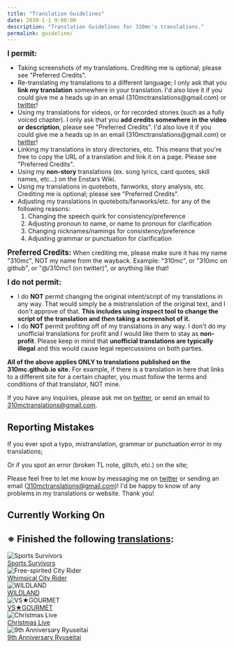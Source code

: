 ```yaml
---
title: "Translation Guidelines"
date: 2030-1-1 9:00:00
description: "Translation Guidelines for 310mc's translations."
permalink: guideline/
---
```


<div class="intro">
<p class="bluecolor"><big><b>I permit:</b></big></p>

<ul class="list">
<li>Taking screenshots of my translations. Crediting me is optional; please see "Preferred Credits".</li>
<li>Re-translating my translations to a different language; I only ask that you <b>link my translation</b> somewhere in your translation. I'd also love it if you could give me a heads up in an email (310mctranslations@gmail.com) or <a href="https://twitter.com/310mc1" target="_blank">twitter</a>!</li>
<li>Using my translations for videos, or for recorded stories (such as a fully voiced chapter). I only ask that you <b>add credits somewhere in the video or description</b>, please see "Preferred Credits". I'd also love it if you could give me a heads up in an email (310mctranslations@gmail.com) or <a href="https://twitter.com/310mc1" target="_blank">twitter</a>!</li>
<li>Linking my translations in story directories, etc. This means that you're free to copy the URL of a translation and link it on a page. Please see "Preferred Credits".</li>
<li>Using my <b>non-story</b> translations (ex. song lyrics, card quotes, skill names, etc…) on the Enstars Wiki.</li>
<li>Using my translations in quotebots, fanworks, story analysis, etc. Crediting me is optional; please see "Preferred Credits".</li>
<li>Adjusting my translations in quotebots/fanworks/etc. for any of the following reasons:
<ol class="list2">
<li>Changing the speech quirk for consistency/preference</li>
<li>Adjusting pronoun to name, or name to pronoun for clarification</li>
<li>Changing nicknames/namings for consistency/preference</li>
<li>Adjusting grammar or punctuation for clarification</li>
</ol></li>
</ul>

<big><b>Preferred Credits:</b></big> When crediting me, <span class="bluecolor">please make sure it has my name "310mc"</span>, NOT my name from the wayback. Example: "310mc", or "310mc on github", or "@/310mc1 (on twitter)", or anything like that!

<p class="redcolor"><big><b>I do not permit:</b></big></p>

<ul class="list">
<li>I do <b>NOT</b> permit changing the original intent/script of my translations in any way. That would simply be a mistranslation of the original text, and I don't approve of that. <b>This includes using inspect tool to change the script of the translation and then taking a screenshot of it.</b></li>
<li>I do <b>NOT</b> permit profiting off of my translations in any way. I don't do my unofficial translations for profit and I would like them to stay as <b>non-profit</b>. Please keep in mind that <b>unofficial translations are typically illegal</b> and this would cause legal repercussions on both parties.</li>
</ul>

__All of the above applies ONLY to translations published on the 310mc.github.io site.__ For example, if there is a translation in here that links to a different site for a certain chapter, you must follow the terms and conditions of that translator, NOT mine.

If you have any inquiries, please ask me on <a href="https://twitter.com/310mc1" target="_blank">twitter</a>, or send an email to 310mctranslations@gmail.com.

## Reporting Mistakes

If you ever spot a typo, mistranslation, grammar or punctuation error in my translations;

Or if you spot an error (broken TL note, glitch, etc.) on the site;

Please feel free to let me know by messaging me on <a href="https://twitter.com/310mc1" target="_blank">twitter</a> or sending an email (310mctranslations@gmail.com)! I'd be happy to know of any problems in my translations or website. Thank you!
</div>

## Currently Working On

<!--<h2>※ Translating the following stories:</h2>

<div class="stories">
<div class="story">
    <div class="thumbimage">
        <img
            src="https://f005.backblazeb2.com/file/reitoouji/ro_7TOL5675ac7d5ub5.webp?timestamp=1734002649238"
            alt="Chiaki-related stories"
        />
    </div>
    <a href="" class="storyName" target="_blank">
        <span>Chiaki-related stories</span>
        <span class="read soon"></span>
    </a>
</div>
<div class="story">
    <div class="thumbimage">
        <img
            src="/img/es/idolstory/stayingtrue/c2.jpg"
            alt="Midori-related stories"
        />
    </div>
    <a href="" class="storyName" target="_blank">
        <span>Midori-related stories</span>
        <span class="read soon"></span>
    </a>
</div>
<div class="story">
    <div class="thumbimage">
        <img
            src="/img/es/eventsstory/graduation/subarucgframe_300px.jpg"
            alt="Graduation"
        />
    </div>
    <a href="" class="storyName" target="_blank">
        <span>Graduation (Chiaki scenes only!)<br>On hold</span>
        <span class="read soon"></span>
    </a>
</div>
<div class="story">
    <div class="thumbimage">
        <img
            src="/img/es/scoutstory/roaringseamarina/izumibcgframe_300px.jpg"
            alt="Roaring Sea Marina"
        />
    </div>
    <a href="/roaring_sea_marina" class="storyName" target="_blank">
        <span>Roaring Sea Marina (Coming Soon!)</span>
        <span class="read"></span>
    </a>
</div>
</div>
-->

<h2>※ Finished the following <a href="/translations" target="_blank">translations</a>:</h2>

<div class="stories">
<div class="story">
    <div class="thumbimage">
        <img
            src="https://f005.backblazeb2.com/file/reitoouji/ro_VBFp6767185b2lJ4.webp?timestamp=1734809695854"
            alt="Sports Survivors"
        />
    </div>
    <a href="/sports_survivors" class="storyName" target="_blank">
        <span>Sports Survivors</span>
        <span class="read"></span>
    </a>
</div>
<div class="story">
    <div class="thumbimage">
        <img
            src="https://f005.backblazeb2.com/file/reitoouji/ro_67671454b8okwx20.webp?timestamp=1734808667282"
            alt="Free-spirited City Rider"
        />
    </div>
    <a href="/whimsical_city_rider" class="storyName" target="_blank">
        <span>Whimsical City Rider</span>
        <span class="read"></span>
    </a>
</div>
<div class="story">
    <div class="thumbimage">
        <img
            src="https://f005.backblazeb2.com/file/reitoouji/ro_1s66e72235XkZzJ2.webp?timestamp=1726423611381"
            alt="WILDLAND"
        />
    </div>
    <a href="/wildland" class="storyName" target="_blank">
        <span>WILDLAND</span>
        <span class="read"></span>
    </a>
</div>
<div class="story">
    <div class="thumbimage">
        <img
            src="https://i.ibb.co/WB2vhm8/chiakibcgframe-300px.jpg"
            alt="VS★GOURMET"
        />
    </div>
    <a href="/vs_gourmet" class="storyName" target="_blank">
        <span>VS★GOURMET</span>
        <span class="read"></span>
    </a>
</div>
<div class="story">
    <div class="thumbimage">
        <img
            src="https://f005.backblazeb2.com/file/reitoouji/ro_8w867546441Wkfr3.webp?timestamp=1733583945159"
            alt="Christmas Live"
        />
    </div>
    <a href="/christmas_live" class="storyName" target="_blank">
        <span>Christmas Live</span>
        <span class="read"></span>
    </a>
</div>
<div class="story">
<div class="thumbimage">
    <img
        src="https://f005.backblazeb2.com/file/reitoouji/ro_zQFHn6757174fSE5.webp?timestamp=1733760847800"
        alt="9th Anniversary Ryuseitai"
    />
</div>
<a href="/anniversary/9th" class="storyName" target="_blank">
    <span>9th Anniversary Ryuseitai</span>
    <span class="read"></span>
</a>
</div>
</div>
